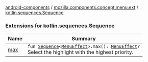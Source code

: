[android-components](../../index.md) / [mozilla.components.concept.menu.ext](../index.md) / [kotlin.sequences.Sequence](./index.md)

### Extensions for kotlin.sequences.Sequence

| Name | Summary |
|---|---|
| [max](max.md) | `fun `[`Sequence`](https://kotlinlang.org/api/latest/jvm/stdlib/kotlin.sequences/-sequence/index.html)`<`[`MenuEffect`](../../mozilla.components.concept.menu.candidate/-menu-effect.md)`>.max(): `[`MenuEffect`](../../mozilla.components.concept.menu.candidate/-menu-effect.md)`?`<br>Select the highlight with the highest priority. |
